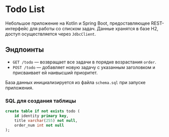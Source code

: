 # Todo List

Небольшое приложение на Kotlin и Spring Boot, предоставляющее REST-интерфейс для работы со списком задач. Данные хранятся в базе H2, доступ осуществляется через `JdbcClient`.

## Эндпоинты
- `GET /todo` — возвращает все задачи в порядке возрастания `order`.
- `POST /todo` — добавляет новую задачу с указанным заголовком и присваивает ей наивысший приоритет.

База данных инициализируется из файла `schema.sql` при запуске приложения.

### SQL для создания таблицы
```sql
create table if not exists todo (
    id identity primary key,
    title varchar(255) not null,
    order_num int not null
);
```
